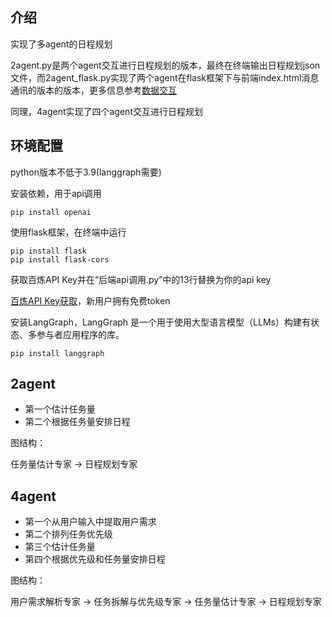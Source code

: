 ## 介绍
实现了多agent的日程规划

2agent.py是两个agent交互进行日程规划的版本，最终在终端输出日程规划json文件，而2agent_flask.py实现了两个agent在flask框架下与前端index.html消息通讯的版本的版本，更多信息参考[数据交互](../前后端数据交互)

同理，4agent实现了四个agent交互进行日程规划

## 环境配置
python版本不低于3.9(langgraph需要)

安装依赖，用于api调用
```
pip install openai
```

使用flask框架，在终端中运行
```
pip install flask 
pip install flask-cors
```

获取百炼API Key并在“后端api调用.py”中的13行替换为你的api key

[百炼API Key获取](https://bailian.console.aliyun.com/?tab=model#/api-key)，新用户拥有免费token

安装LangGraph，LangGraph 是一个用于使用大型语言模型（LLMs）构建有状态、多参与者应用程序的库。
```
pip install langgraph
```

## 2agent
- 第一个估计任务量
- 第二个根据任务量安排日程

图结构：

任务量估计专家 -> 日程规划专家

## 4agent
- 第一个从用户输入中提取用户需求
- 第二个排列任务优先级
- 第三个估计任务量
- 第四个根据优先级和任务量安排日程

图结构：

用户需求解析专家 -> 任务拆解与优先级专家 -> 任务量估计专家 -> 日程规划专家


